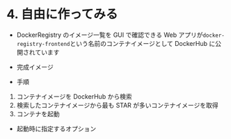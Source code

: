 # 4. 自由に作ってみる

- DockerRegistry のイメージ一覧を GUI で確認できる Web アプリが`docker-registry-frontend`という名前のコンテナイメージとして DockerHub に公開されています

- 完成イメージ

- 手順

1. コンテナイメージを DockerHub から検索
2. 検索したコンテナイメージから最も STAR が多いコンテナイメージを取得
3. コンテナを起動

- 起動時に指定するオプション
